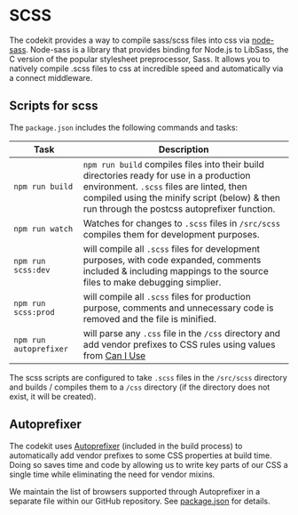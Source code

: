 # SCSS
The codekit provides a way to compile sass/scss files into css via [node-sass](https://github.com/sass/node-sass). Node-sass is a library that provides binding for Node.js to LibSass, the C version of the popular stylesheet preprocessor, Sass. It allows you to natively compile .scss files to css at incredible speed and automatically via a connect middleware.


## Scripts for scss
The `package.json` includes the following commands and tasks:

| Task | Description |
| --- | --- |
| `npm run build` | `npm run build` compiles files into their build directories ready for use in a production environment. `.scss` files are linted, then compiled using the minify script (below) & then run through the postcss autoprefixer function. |
| `npm run watch` | Watches for changes to `.scss` files in `/src/scss` compiles them for development purposes.|
| `npm run scss:dev` | will compile all `.scss` files for development purposes, with code expanded, comments included & including mappings to the source files to make debugging simplier. |
| `npm run scss:prod` | will compile all `.scss` files for production purpose, comments and unnecessary code is removed and the file is minified. |
| `npm run autoprefixer` | will parse any `.css` file in the `/css` directory and add vendor prefixes to CSS rules using values from [Can I Use](https://caniuse.com) |

The scss scripts are configured to take `.scss` files in the `/src/scss` directory and builds / compiles them to a `/css` directory (if the directory does not exist, it will be created).

## Autoprefixer

The codekit uses [Autoprefixer][autoprefixer] (included in the build process) to automatically add vendor prefixes to some CSS properties at build time. Doing so saves time and code by allowing us to write key parts of our CSS a single time while eliminating the need for vendor mixins.

We maintain the list of browsers supported through Autoprefixer in a separate file within our GitHub repository. See [package.json](/package.json) for details.

[autoprefixer]: https://github.com/postcss/autoprefixer
